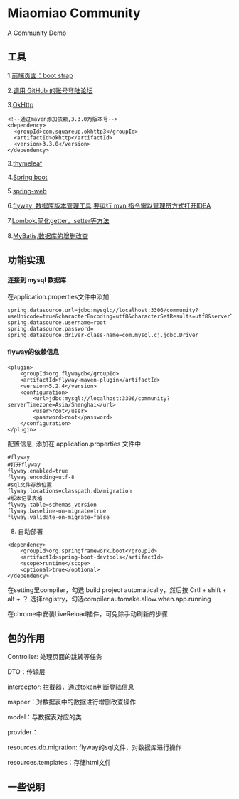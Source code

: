 # Miaomiao Community
A Community Demo

## 工具  
1.[前端页面：boot strap](https://v3.bootcss.com/components/#navbar)

2.[调用 GitHub 的账号登陆论坛](https://developer.github.com/apps/building-oauth-apps/)

3.[OkHttp](https://square.github.io/okhttp/)  
```
<!--通过maven添加依赖,3.3.0为版本号-->
<dependency>
  <groupId>com.squareup.okhttp3</groupId>
  <artifactId>okhttp</artifactId>
  <version>3.3.0</version>
</dependency>
```
3.[thymeleaf](https://www.thymeleaf.org/doc/tutorials/3.0/usingthymeleaf.html)

4.[Spring boot](https://docs.spring.io/spring-boot/docs/2.2.0.RC1/reference/htmlsingle/)

5.[spring-web](https://docs.spring.io/spring/docs/5.0.3.RELEASE/spring-framework-reference/web.html#spring-web)

6.[flyway, 数据库版本管理工具,要运行 mvn 指令需以管理员方式打开IDEA](https://flywaydb.org/getstarted/firststeps/maven)

7.[Lombok,简化getter，setter等方法](https://projectlombok.org/)

8.[MyBatis,数据库的增删改查](https://mybatis.org/spring-boot-starter/mybatis-spring-boot-autoconfigure/index.html)
## 功能实现
#### 连接到 mysql 数据库
在application.properties文件中添加
```
spring.datasource.url=jdbc:mysql://localhost:3306/community?useUnicode=true&characterEncoding=utf8&characterSetResults=utf8&serverTimezone=Asia/Shanghai
spring.datasource.username=root
spring.datasource.password=
spring.datasource.driver-class-name=com.mysql.cj.jdbc.Driver
```
#### flyway的依赖信息
```
<plugin>
	<groupId>org.flywaydb</groupId>
	<artifactId>flyway-maven-plugin</artifactId>
	<version>5.2.4</version>
    <configuration>
		<url>jdbc:mysql://localhost:3306/community?serverTimezone=Asia/Shanghai</url>
		<user>root</user>
		<password>root</password>
	</configuration>
</plugin>
```
配置信息, 添加在 application.properties 文件中
```
#flyway
#打开flyway
flyway.enabled=true
flyway.encoding=utf-8
#sql文件存放位置
flyway.locations=classpath:db/migration
#版本记录表格
flyway.table=schemas_version
flyway.baseline-on-migrate=true
flyway.validate-on-migrate=false
```
8. 自动部署
```
<dependency>
    <groupId>org.springframework.boot</groupId>
    <artifactId>spring-boot-devtools</artifactId>
    <scope>runtime</scope>
    <optional>true</optional>
</dependency>
```
在setting里compiler，勾选 build project automatically，然后按 Crtl + shift + alt + ？ 选择registry，勾选compiler.automake.allow.when.app.running

在chrome中安装LiveReload插件，可免除手动刷新的步骤
## 包的作用
Controller: 处理页面的跳转等任务

DTO：传输层

interceptor: 拦截器，通过token判断登陆信息

mapper：对数据表中的数据进行增删改查操作

model：与数据表对应的类

provider：

resources.db.migration: flyway的sql文件，对数据库进行操作

resources.templates：存储html文件

## 一些说明

